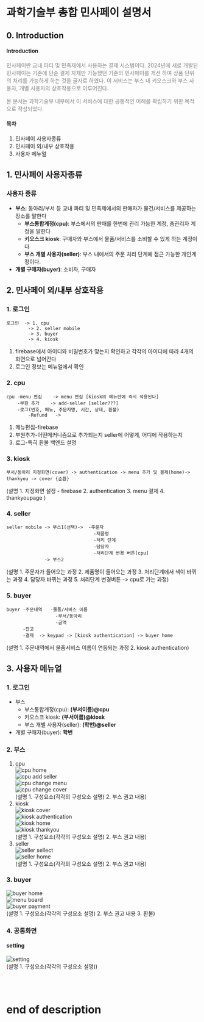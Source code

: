 # 과학기술부 총합 민사페이 설명서
## 0. Introduction
#### Introduction
<span style="color:gray;">민사페이란 교내 파티 및 민족제에서 사용하는 결제 시스템이다. 	2024년에 새로 개발된 민사페이는 기존에 단순 결제 자체만 가능했던 기존의 민사페이를 개선	하여 상품 단위의 처리를 가능하게 하는 것을 골자로 하였다. 이 서비스는 부스 내 키오스크와 	부스 사용자, 개별 사용자의 상호작용으로 이루어진다.</span>

<span style="color:gray;">본 문서는 과학기술부 내부에서 이 서비스에 대한 공통적인 이해를 	확립하기 위한 목적으로 작성되었다.</span>

#### 목차
  1. 민사페이 사용자종류
  2. 민사페이 외/내부 상호작용
  3. 사용자 메뉴얼

## 1. 민사페이 사용자종류
### 사용자 종류
- **부스**: 동아리/부서 등 교내 파티 및 민족제에서의 판매자가 물건/서비스를 제공하는 장소를 말한다
    - **부스통합계정(cpu)**: 부스에서의 판매를 한번에 관리 가능한 계정, 총관리자 계정을 말한다
    - **키오스크 kiosk**: 구매자와 부스에서 물품/서비스를 소비할 수 있게 하는 계정이다
    - **부스 개별 사용자(seller)**: 부스 내에서의 주문 처리 단계에 점근 가능한 개인계정이다.
- **개별 구매자(buyer)**: 소비자, 구매자

## 2. 민사페이 외/내부 상호작용
<!-- ![민사페이_상호작용_구조](./src/images/manual/minsapayUserInteractionImage.png)<br/> -->
### 1. **로그인**
``` 
로그인  -> 1. cpu           
        -> 2. seller mobile
        -> 3. buyer
        -> 4. kiosk
```
<!-- 추가정보 필요 -->
1. firebase에서 아이디와 비밀번호가 맞는지 확인하고 각각의 아이디에 따라 4개의 화면으로 넘어간다
2. 로그인 정보는 메뉴얼에서 확인

### 2. **cpu**
```
cpu -menu 편집    -> menu 편집 [kiosk의 메뉴판에 즉시 적용된다]
    -부원 추가    -> add-seller [seller???]
    -로그(번호, 메뉴, 주문자명, 시간, 상태, 환불)
        -Refund   -> 
```
<!-- cpu 설명 듣기(부원추가, 환불) , 추가정보 필요-->
1. 메뉴편집-firebase
2. 부원추가-어떤메커니즘으로 추가되는지 seller에 어떻게, 어디에 작용하는지
3. 로그-특히 환불 백엔드 설명

### 3. **kiosk**
```
부서/동아리 지정화면(cover) -> authentication -> menu 추가 및 결제(home)-> thankyou -> cover {순환}
```
<!-- 추가 정보 필요 -->
(설명 1. 지정화면 설정 - firebase
      2. authentication
      3. menu 결제
      4. thankyoupage )

### 4. **seller**
```
seller mobile -> 부스1(선택)->  -주문자
                                -제품명
                                -처리 단계 
                                -담당자
                                -처리단계 변경 버튼[cpu]
              -> 부스2
```
<!-- 추가 정보 필요 -->
(설명 1. 주문자가 들어오는 과정
      2. 제품명이 들어오는 과정
      3. 처리단계에서 색이 바뀌는 과정
      4. 담당자 바뀌는 과정
      5. 처리단계 변경버튼 -> cpu로 가는 과정)

### 5. **buyer**
```
buyer -주문내역   -물품/서비스 이름
                  -부서/동아리
                  -금액
      -잔고
      -결제  -> keypad -> [kiosk authentication] -> buyer home
```
<!-- 추가 정보 필요 -->
(설명 1. 주문내역에서 물품서비스 이름이 연동되는 과정
      2. kiosk authentication)

## 3. 사용자 메뉴얼
### 1. 로그인
- 부스
    - 부스통합계정(cpu): **(부서이름)@cpu**
    - 키오스크 kiosk: **(부서이름)@kiosk**
    - 부스 개별 사용자(seller): **(학번)@seller**
- 개별 구매자(buyer): **학번**
<!-- 비밀번호 어떻게 할건지 물어보기 -->

### 2. 부스
  1. cpu <br/>
      ![cpu home]() <!-- need to insert image --> <br/>
      ![cpu add seller]() <!-- need to insert image --><br/>
      ![cpu change menu]() <!-- need to insert image --><br/>
      ![cpu change cover]() <!-- need to insert image --><br/>
      (설명 1. 구성요소(각각의 구성요소 설명) 2. 부스 권고 내용)
  2. kiosk <br/>
      ![kiosk cover]() <!-- need to insert image --><br/>
      ![kiosk authentication]()<!-- need to insert image --><br/>
      ![kiosk home]()<!-- need to insert image --><br/>
      ![kiosk thankyou]()<!-- need to insert image --><br/>
      (설명 1. 구성요소(각각의 구성요소 설명) 2. 부스 권고 내용)
  3. seller<br/>
      ![seller sellect]() <!-- need to insert image --><br/>
      ![seller home]()<!-- need to insert image --><br/>
      (설명 1. 구성요소(각각의 구성요소 설명) 2. 부스 권고 내용)

### 3. buyer
![buyer home]()<!-- need to insert image --><br/>
![menu board]()<!-- need to insert image --><br/>
![buyer payment]()<!-- need to insert image --><br/>
(설명 1. 구성요소(각각의 구성요소 설명) 2. 부스 권고 내용 3. 환불)

### 4. 공통화면
#### setting
![setting]()<!-- need to insert image --><br/>
(설명 1. 구성요소(각각의 구성요소 설명))

<br></br>
# end of description
<!-- 과학기술부 공식 로그인 정보 
Admin
Admin@developer
happykwagi2024

Moderator
admin@moderator
moderator

CPU
kwagibu@cpu
kwagibu

Kiosk
kwagibu@kiosk
kwagibu

Seller&Buyer(조유찬)
231133 or 231133@seller
231133
-->
